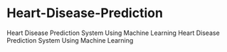 # Heart-Disease-Prediction
Heart Disease Prediction System Using Machine Learning
Heart Disease Prediction System Using Machine Learning
